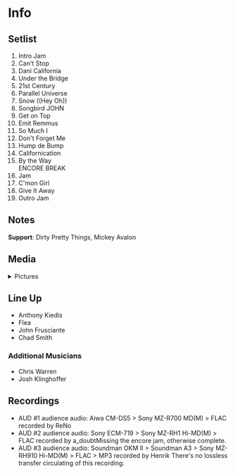 # Info

## Setlist

1. Intro Jam
2. Can't Stop
3. Dani California
4. Under the Bridge
5. 21st Century
6. Parallel Universe
7. Snow ((Hey Oh))
8. Songbird JOHN
9. Get on Top
10. Emit Remmus
11. So Much I
12. Don't Forget Me
13. Hump de Bump
14. Californication
15. By the Way
<br> ENCORE BREAK
16. Jam
17. C'mon Girl
18. Give It Away
19. Outro Jam

## Notes

**Support**: Dirty Pretty Things, Mickey Avalon

## Media 

<details>
  <summary>Pictures</summary>
  <!--<img alt="Setlist" title="Setlist" src="_.jpg" height="200" />
  <img alt="Clipping" title="Clipping" src="_.jpg" height="200" />
  <img alt="Flyer" title="Flyer" src="_.jpg" height="200" />-->
</details>

## Line Up

* Anthony Kiedis
* Flea
* John Frusciante
* Chad Smith

### Additional Musicians

* Chris Warren  
* Josh Klinghoffer

## Recordings

* AUD #1 audience audio: Aiwa CM-DS5 > Sony MZ-R700 MD(M) > FLAC recorded by ReNo
* AUD #2 audience audio: Sony ECM-719 > Sony MZ-RH1 Hi-MD(M) > FLAC recorded by a_doubtMissing the encore jam, otherwise complete.  
* AUD #3 audience audio: Soundman OKM II > Soundman A3 > Sony MZ-RH910 Hi-MD(M) > FLAC > MP3 recorded by Henrik There's no lossless transfer circulating of this recording.
